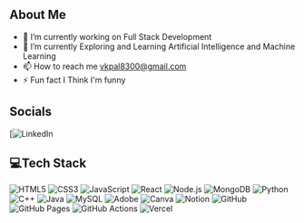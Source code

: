 ## About Me

- 🔭 I’m currently working on Full Stack Development
- 🌱 I’m currently Exploring and Learning Artificial Intelligence and Machine Learning
- 📫 How to reach me vkpal8300@gmail.com
- ⚡ Fun fact I Think I'm funny

## Socials
[![LinkedIn](https://www.linkedin.com/in/vaibhav-kumar-pal-955aa6293?utm_source=share&utm_campaign=share_via&utm_content=profile&utm_medium=android_app)

## 💻Tech Stack 

![HTML5](https://img.shields.io/badge/-HTML5-E34F26?logo=html5&logoColor=white&style=flat)
![CSS3](https://img.shields.io/badge/-CSS3-1572B6?logo=css3&logoColor=white&style=flat)
![JavaScript](https://img.shields.io/badge/-JavaScript-F7DF1E?logo=javascript&logoColor=black&style=flat)
![React](https://img.shields.io/badge/-React-20232A?logo=react&logoColor=61DAFB&style=flat)
![Node.js](https://img.shields.io/badge/-Node.js-339933?logo=node.js&logoColor=white&style=flat)
![MongoDB](https://img.shields.io/badge/-MongoDB-47A248?logo=mongodb&logoColor=white&style=flat)
![Python](https://img.shields.io/badge/-Python-3776AB?logo=python&logoColor=white&style=flat)
![C++](https://img.shields.io/badge/-C++-00599C?logo=c%2B%2B&logoColor=white&style=flat)
![Java](https://img.shields.io/badge/-Java-007396?logo=java&logoColor=white&style=flat)
![MySQL](https://img.shields.io/badge/-MySQL-4479A1?logo=mysql&logoColor=white&style=flat)
![Adobe](https://img.shields.io/badge/-Adobe-FF0000?logo=adobe&logoColor=white&style=flat)
![Canva](https://img.shields.io/badge/-Canva-00C4CC?logo=canva&logoColor=white&style=flat)
![Notion](https://img.shields.io/badge/-Notion-000000?logo=notion&logoColor=white&style=flat)
![GitHub](https://img.shields.io/badge/-GitHub-181717?logo=github&logoColor=white&style=flat)
![GitHub Pages](https://img.shields.io/badge/-GitHub%20Pages-222222?logo=github&logoColor=white&style=flat)
![GitHub Actions](https://img.shields.io/badge/-GitHub%20Actions-2088FF?logo=githubactions&logoColor=white&style=flat)
![Vercel](https://img.shields.io/badge/-Vercel-000000?logo=vercel&logoColor=white&style=flat)


